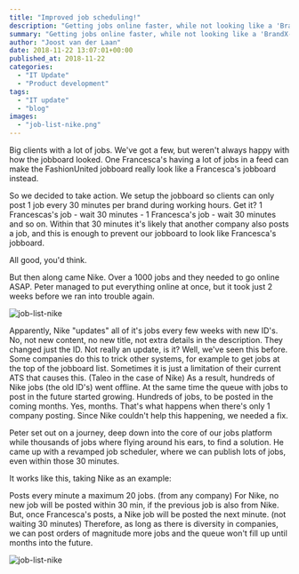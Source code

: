 ```yaml
---
title: "Improved job scheduling!"
description: "Getting jobs online faster, while not looking like a 'BrandX-only' jobboard"
summary: "Getting jobs online faster, while not looking like a 'BrandX-only' jobboard"
author: "Joost van der Laan"
date: 2018-11-22 13:07:01+00:00
published_at: 2018-11-22
categories:
  - "IT Update"
  - "Product development"
tags:
  - "IT update"
  - "blog"
images:
  - "job-list-nike.png"
---
```


Big clients with a lot of jobs. We've got a few, but weren't always happy with
how the jobboard looked. One Francesca's having a lot of jobs in a feed can make
the FashionUnited jobboard really look like a Francesca's jobboard instead.

So we decided to take action. We setup the jobboard so clients can only post 1
job every 30 minutes per brand during working hours. Get it? 1 Francescas's
job - wait 30 minutes - 1 Francesca's job - wait 30 minutes and so on. Within
that 30 minutes it's likely that another company also posts a job, and this is
enough to prevent our jobboard to look like Francesca's jobboard.

All good, you'd think.

But then along came Nike. Over a 1000 jobs and they needed to go online ASAP.
Peter managed to put everything online at once, but it took just 2 weeks before
we ran into trouble again.

![job-list-nike](https://imagedelivery.net/7czaBv4WuiSsJFxi583jUw/18ab3959-3919-4482-2533-a9633738c200/public "Job list Nike, the new situation, CC courtesy of Joost van der Laan")

Apparently, Nike "updates" all of it's jobs every few weeks with new ID's. No,
not new content, no new title, not extra details in the description. They
changed just the ID. Not really an update, is it? Well, we've seen this before.
Some companies do this to trick other systems, for example to get jobs at the
top of the jobboard list. Sometimes it is just a limitation of their current ATS
that causes this. (Taleo in the case of Nike) As a result, hundreds of Nike jobs
(the old ID's) went offline. At the same time the queue with jobs to post in the
future started growing. Hundreds of jobs, to be posted in the coming months.
Yes, months. That's what happens when there's only 1 company posting. Since Nike
couldn't help this happening, we needed a fix.

Peter set out on a journey, deep down into the core of our jobs platform while
thousands of jobs where flying around his ears, to find a solution. He came up
with a revamped job scheduler, where we can publish lots of jobs, even within
those 30 minutes.

It works like this, taking Nike as an example:

Posts every minute a maximum 20 jobs. (from any company) For Nike, no new job
will be posted within 30 min, if the previous job is also from Nike. But, once
Francesca's posts, a Nike job will be posted the next minute. (not waiting 30
minutes) Therefore, as long as there is diversity in companies, we can post
orders of magnitude more jobs and the queue won't fill up until months into the
future.

![job-list-nike](https://imagedelivery.net/7czaBv4WuiSsJFxi583jUw/18ab3959-3919-4482-2533-a9633738c200/public "Job list Nike, the new situation, CC courtesy of Joost van der Laan")
